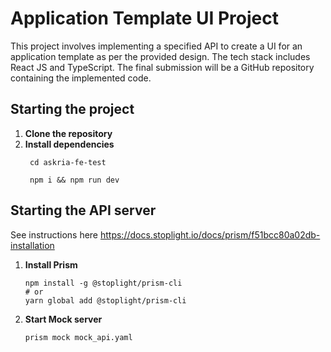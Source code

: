 # Application Template UI Project

This project involves implementing a specified API to create a UI for an application template as per the provided design. The tech stack includes React JS and TypeScript. The final submission will be a GitHub repository containing the implemented code.

## Starting the project

1. **Clone the repository**
2. **Install dependencies**
   ```
    cd askria-fe-test
   ```
   ```
    npm i && npm run dev
   ```

## Starting the API server
See instructions here https://docs.stoplight.io/docs/prism/f51bcc80a02db-installation

1. **Install Prism**
    ```
    npm install -g @stoplight/prism-cli
    # or
    yarn global add @stoplight/prism-cli
    ```
2. **Start Mock server**
    ```
    prism mock mock_api.yaml
    ```